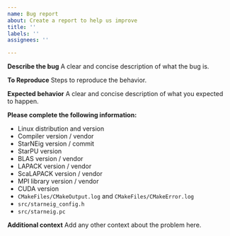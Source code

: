 ```yaml
---
name: Bug report
about: Create a report to help us improve
title: ''
labels: ''
assignees: ''

---
```


**Describe the bug**
A clear and concise description of what the bug is.

**To Reproduce**
Steps to reproduce the behavior.

**Expected behavior**
A clear and concise description of what you expected to happen.

**Please complete the following information:**
 - Linux distribution and version
 - Compiler version / vendor
 - StarNEig version / commit
 - StarPU version
 - BLAS version / vendor
 - LAPACK version / vendor
 - ScaLAPACK version / vendor
 - MPI library version / vendor
 - CUDA version
 - `CMakeFiles/CMakeOutput.log` and `CMakeFiles/CMakeError.log`
 - `src/starneig_config.h`
 - `src/starneig.pc`

**Additional context**
Add any other context about the problem here.
